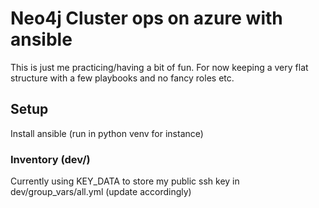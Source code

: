 
# Neo4j Cluster ops on azure with ansible
This is just me practicing/having a bit of fun. For now keeping a very flat structure with a few playbooks and no fancy roles etc.

## Setup
Install ansible (run in python venv for instance)

### Inventory (dev/)
Currently using KEY_DATA to store my public ssh key in dev/group_vars/all.yml (update accordingly)